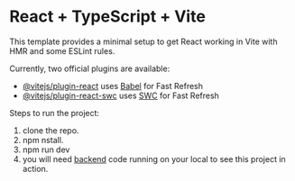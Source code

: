 # React + TypeScript + Vite

This template provides a minimal setup to get React working in Vite with HMR and some ESLint rules.

Currently, two official plugins are available:

- [@vitejs/plugin-react](https://github.com/vitejs/vite-plugin-react/blob/main/packages/plugin-react/README.md) uses [Babel](https://babeljs.io/) for Fast Refresh
- [@vitejs/plugin-react-swc](https://github.com/vitejs/vite-plugin-react-swc) uses [SWC](https://swc.rs/) for Fast Refresh

Steps to run the project:

1. clone the repo.
2. npm nstall.
3. npm run dev
4. you will need [backend](https://github.com/mahesh-parmar-02/food-app-BE) code running on your local to see this project in action.

